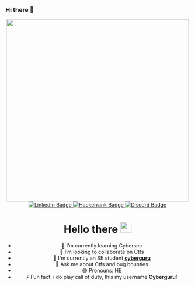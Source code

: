 ![]()

### Hi there 👋



<div id="header" align="center">
  <img src="https://media.giphy.com/media/RbDKaczqWovIugyJmW/giphy.gif" width="500"/>

<div id="badges" align= "center">
  <a href="https://www.linkedin.com/in/hamza-saidu">
    <img src="https://img.shields.io/badge/LinkedIn-blue?style=for-the-badge&logo=linkedin&logoColor=white" alt="LinkedIn Badge"/>
  </a>
  <a href="https://www.hackerrank.com/hamzasaidu34">
    <img src="https://img.shields.io/badge/Hackerrank-green?style=for-the-badge&logo=Hackerrank&logoColor=white" alt="Hackerrank Badge"/>
  </a>
  <a href="https://discord.com/users/cyber_guru#9217">
    <img src="https://img.shields.io/badge/Discord-blue?style=for-the-badge&logo=discord&logoColor=white" alt="Discord Badge"/>
  </a>
  <div align = "center">
    <img src="https://komarev.com/ghpvc/?username=hamza34-del&style=flat-square&color=blue" alt=""/>
  </div>
</div>
<h1>
  Hello there
  <img src="https://media.giphy.com/media/hvRJCLFzcasrR4ia7z/giphy.gif" width="30px"/>
</h1>
 


- 🌱 I’m currently learning Cybersec
- 👯 I’m looking to collaborate on Ctfs
- 👯 I'm currently an SE student **[cyberguru]**
- 💬 Ask me about Ctfs and bug bounties
- 😄 Pronouns: HE
- ⚡ Fun fact: i do play call of duty, this my username **Cyberguru1**


<!-- prettier-ignore-start -->
<!-- START_SECTION:ascii_graph -->

<!-- links -->

[cyberguru]: https://github.com/Cyberguru1/  "cyberguru"
[linkedin]: https://www.linkedin.com/in/hamza-saidu "Hamza LinkedIn"
